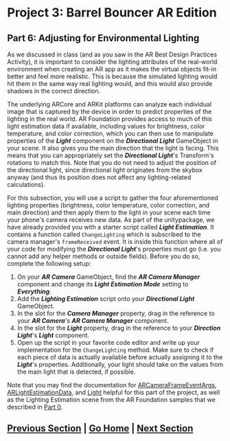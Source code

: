 # Project 3: Barrel Bouncer AR Edition

## Part 6: Adjusting for Environmental Lighting

As we discussed in class (and as you saw in the AR Best Design Practices Activity), it is important to consider the lighting attributes of the real-world environment when creating an AR app as it makes the virtual objects fit-in better and feel more realistic. This is because the simulated lighting would hit them in the same way real lighting would, and this would also provide shadows in the correct direction.

The underlying ARCore and ARKit platforms can analyze each individual image that is captured by the device in order to predict properties of the lighting in the real world. AR Foundation provides access to much of this light estimation data if available, including values for brightness, color temperature, and color correction, which you can then use to manipulate properties of the _**Light**_ component on the _**Directional Light**_ GameObject in your scene. It also gives you the main direction that the light is facing. This means that you can appropriately set the _**Directional Light**_'s Transform's rotations to match this. Note that you do not need to adjust the position of the directional light, since directional light originates from the skybox anyway (and thus its position does not affect any lighting-related calculations).

For this subsection, you will use a script to gather the four aforementioned lighting properties (brightness, color temperature, color correction, and main direction) and then apply them to the light in your scene each time your phone's camera receives new data. As part of the unitypackage, we have already provided you with a starter script called _**Light Estimation**_. It contains a function called `ChangeLighting` which is subscribed to the camera manager's `frameReceived` event. It is inside this function where all of your code for modifying the _**Directional Light**_'s properties must go (i.e. you cannot add any helper methods or outside fields). Before you do so, complete the following setup:

1. On your _**AR Camera**_ GameObject, find the _**AR Camera Manager**_ component and change its _**Light Estimation Mode**_ setting to _**Everything**_.
2. Add the _**Lighting Estimation**_ script onto your _**Directional Light**_ GameObject.
3. In the slot for the _**Camera Manager**_ property, drag in the reference to your _**AR Camera**_'s _**AR Camera Manager**_ component.
4. In the slot for the _**Light**_ property, drag in the reference to your _**Direction Light**_'s _**Light**_ component.
5. Open up the script in your favorite code editor and write up your implementation for the `ChangeLighting` method. Make sure to check if each piece of data is actually available before actually assigning it to the _**Light**_'s properties. Additionally, your light should take on the values from the main light that is detected, if possible.

Note that you may find the documentation for [ARCameraFrameEventArgs](https://docs.unity3d.com/Packages/com.unity.xr.arfoundation@4.0/api/UnityEngine.XR.ARFoundation.ARCameraFrameEventArgs.html), [ARLightEstimationData](https://docs.unity3d.com/Packages/com.unity.xr.arfoundation@4.0/api/UnityEngine.XR.ARFoundation.ARLightEstimationData.html), and [Light](https://docs.unity3d.com/ScriptReference/Light.html) helpful for this part of the project, as well as the Lighting Estimation scene from the AR Foundation samples that we described in [Part 0](../tools/#resources-and-examples).

## [Previous Section](../occlusion) | [Go Home](..) | [Next Section](../phone-uis)
